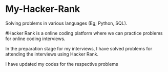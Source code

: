 # My-Hacker-Rank
Solving problems in various languages (Eg; Python, SQL).

#Hacker Rank is a online coding platform where we can practice problems for online coding interviews.

In the preparation stage for my interviews, I have solved problems for attending the interviews using Hacker Rank.

I have updated my codes for the respective problems

